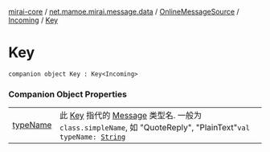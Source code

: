 [mirai-core](../../../../index.md) / [net.mamoe.mirai.message.data](../../../index.md) / [OnlineMessageSource](../../index.md) / [Incoming](../index.md) / [Key](./index.md)

# Key

`companion object Key : Key<Incoming>`

### Companion Object Properties
|||
|:----------------------------------------------------------------------------------------|:---------------------------------------------------------------------------------------------------------------------------------------------------------------------------------------------------------|
| [typeName](type-name.md) | 此 [Key](../../../-message/-key/index.md) 指代的 [Message](../../../-message/index.md) 类型名. 一般为 `class.simpleName`, 如 "QuoteReply", "PlainText"`val typeName: `[`String`](https://kotlinlang.org/api/latest/jvm/stdlib/kotlin/-string/index.html) |

